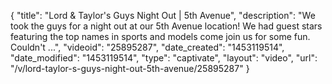 {
    "title": "Lord & Taylor's Guys Night Out | 5th Avenue",
    "description": "We took the guys for a night out at our 5th Avenue location! We had guest stars featuring the top names in sports and models come join us for some fun. Couldn't ...",
    "videoid": "25895287",
    "date_created": "1453119514",
    "date_modified": "1453119514",
    "type": "captivate",
    "layout": "video",
    "url": "\/v\/lord-taylor-s-guys-night-out-5th-avenue\/25895287"
}